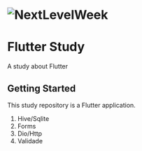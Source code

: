 <h1>
  <img alt="NextLevelWeek" title="#NextLevelWeek" src="https://upload.wikimedia.org/wikipedia/commons/1/17/Google-flutter-logo.png" />
</h1>

# Flutter Study
A study about Flutter

## Getting Started

This study repository is a Flutter application.


1. Hive/Sqlite
2. Forms
3. Dio/Http
4. Validade
